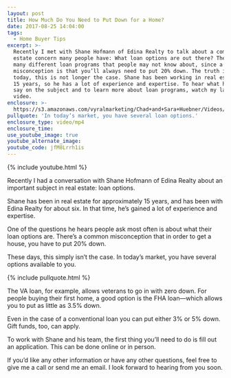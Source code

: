 ```yaml
---
layout: post
title: How Much Do You Need to Put Down for a Home?
date: 2017-08-25 14:04:00
tags:
  - Home Buyer Tips
excerpt: >-
  Recently I met with Shane Hofmann of Edina Realty to talk about a common real
  estate concern many people have: What loan options are out there? There are
  many different loan programs that people may not know about, since a common
  misconception is that you’ll always need to put 20% down. The truth is that
  today, this is not longer the case. Shane has been working in real estate for
  15 years, so he has a lot of experience and expertise. To hear what he had to
  say on the subject and to learn more about loan programs, watch my latest
  video.
enclosure: >-
  https://s3.amazonaws.com/vyralmarketing/Chad+and+Sara+Huebner/Videos/2017/August/Chad+%2526+Sara+Huebener+With+Edina+Realty-+Loan+Options.mp4
pullquote: 'In today’s market, you have several loan options.'
enclosure_type: video/mp4
enclosure_time:
use_youtube_image: true
youtube_alternate_image:
youtube_code: jfM8Lrrh1is
---
```



{% include youtube.html %}

Recently I had a conversation with Shane Hofmann of Edina Realty about an important subject in real estate: loan options.

Shane has been in real estate for approximately 15 years, and has been with Edina Realty for about six. In that time, he’s gained a lot of experience and expertise.

One of the questions he hears people ask most often is about what their loan options are. There’s a common misconception that in order to get a house, you have to put 20% down.

These days, this simply isn’t the case. In today’s market, you have several options available to you.

{% include pullquote.html %}

The VA loan, for example, allows veterans to go in with zero down. For people buying their first home, a good option is the FHA loan—which allows you to put as little as 3.5% down.

Even in the case of a conventional loan you can put either 3% or 5% down. Gift funds, too, can apply.

To work with Shane and his team, the first thing you’ll need to do is fill out an application. This can be done online or in person.

If you’d like any other information or have any other questions, feel free to give me a call or send me an email. I look forward to hearing from you soon.
